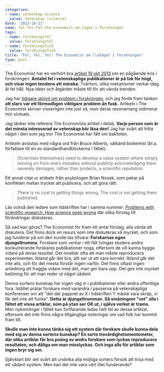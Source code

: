 ```yaml
---
categories:
- name: vetenskap-science
  value: Vetenskap (science)
date: '2013-10-21'
name: fel-fel-fel-the-economist-om-laget-i-forskningen
tags:
- name: forskningsfel
  value: forskningsfel
- name: forskningsfusk
  value: forskningsfusk
title: "Fel, fel, fel! The Economist om l\xE4get i forskningen"
type: post
---
```

The Economist har en oerhört bra [artikel 19 okt 2013](http://www.economist.com/news/briefing/21588057-scientists-think-science-self-correcting-alarming-degree-it-not-trouble) om en pågående kris i forskningen: **Antalet fel i vetenskapliga publikationer är på tok för högt, och visar ingen tendens att minska.** Tvärtom, olika mekanismer verkar idag åt fel håll. Nya idéer och åtgärder måste till för att vända trenden.

Jag har [tidigare skrivit om problem i forskningen](/2013/02/04/vetenskapens-varld-forskningsfusk-eller-slarv/), och jag förde fram tanken **att slarv var ett förmodligen viktigare problem än fusk.** Artikeln i The Economist skriver visserligen inte just så, men deras resonemang vidimerar min slutsats.

Jag tänker inte referera The Economists artikel i detalj. **Varje person som är det minsta intresserad av vetenskap bör läsa den!** Jag har svårt att hitta något i den som jag tror The Economist har fått om bakfoten.

Artikeln avslutas med några ord från Bruce Alberts, välkänd biokemist (bl.a. författare till en av standardhandböckerna i fältet):

> [Scientists themselves] need to develop a value system where simply moving on from one’s mistakes without publicly acknowledging them severely damages, rather than protects, a scientific reputation.



Ett annat citat ur artikeln från psykologen Brian Nosek, som pekar på konflikten mellan trycket att publicera, och att göra rätt:

> There is no cost to getting things wrong. The cost is not getting them published.

Läs också den ledare som tidskriften har i samma nummer: [Problems with scientific research: How science goes wrong](http://www.economist.com/news/leaders/21588069-scientific-research-has-changed-world-now-it-needs-change-itself-how-science-goes-wrong) där olika förslag till förändringar diskuteras.

Så vad kan göras? The Economist för fram ett antal förslag, alla värda att diskutera. Det finns dock en resurs som inte diskuteras så mycket, och som jag funderar på om den kunde tas tillvara: **Forskarnas egen djungeltrumma.** Forskare som verkar i ett fält tvingas studera andra konkurrerande forskares publikationer noga, eftersom de vill kunna bygga vidare på deras resultat. Det innebär ofta att man måste reproducera experimenten. Ibland går det bra, allt ser ut att vara korrekt. Ibland går det inte alls, och för det mesta förstår ingen varför. Det finns oftast ingen anledning att traggla vidare med det, man ger bara upp. Det ges inte mycket belöning för att man reder ut något sådant.

Denna sortens kunskap har ingen väg in i publikationer eller andra offentliga fora. Istället pratar forskare med varandra i pauserna på vetenskapliga konferenser om att "det där pappret av X i tidskriften Y måste vara skräp, vi får det inte att funka". **Detta är djungeltrumman. Så småningom "vet" alla i fältet att vissa artiklar, som på ytan ser OK ut, i själva verket är trams.** Men nykomlingar i fältet kan fortfarande ledas helt fel av dessa artiklar, eftersom det inte finns några tillgängliga noteringar om vad folk har kommit fram till.

**Skulle man inte kunna tänka sig ett system där forskare skulle kunna dela med sig av denna sortens kunskap? En sorts trovärdighetsmentometer, där olika artiklar får bra poäng av andra forskare som lyckas reproducera resultaten, och dåliga om man misslyckas. Och inga alls för artiklar som ingen bryr sig om.**

Självklart blir det svårt att undvika alla möjliga sorters försök att trixa med ett sådant system. Men kan det inte vara värt litet funderande?

